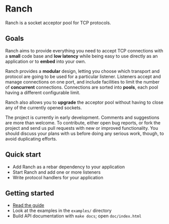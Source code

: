 Ranch
=====

Ranch is a socket acceptor pool for TCP protocols.

Goals
-----

Ranch aims to provide everything you need to accept TCP connections with
a **small** code base and **low latency** while being easy to use directly
as an application or to **embed** into your own.

Ranch provides a **modular** design, letting you choose which transport
and protocol are going to be used for a particular listener. Listeners
accept and manage connections on one port, and include facilities to
limit the number of **concurrent** connections. Connections are sorted
into **pools**, each pool having a different configurable limit.

Ranch also allows you to **upgrade** the acceptor pool without having
to close any of the currently opened sockets.

The project is currently in early development. Comments and suggestions are
more than welcome. To contribute, either open bug reports, or fork the project
and send us pull requests with new or improved functionality. You should
discuss your plans with us before doing any serious work, though, to avoid
duplicating efforts.

Quick start
-----------

 *  Add Ranch as a rebar dependency to your application
 *  Start Ranch and add one or more listeners
 *  Write protocol handlers for your application

Getting started
---------------

 *  [Read the guide](http://ninenines.eu/docs/en/ranch/HEAD/guide/introduction)
 *  Look at the examples in the `examples/` directory
 *  Build API documentation with `make docs`; open `doc/index.html`
